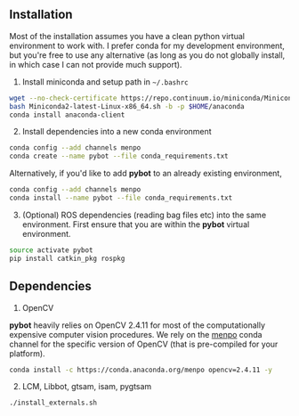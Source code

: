 Installation
---
Most of the installation assumes you have a clean python virtual
environment to work with. I prefer conda for my development
environment, but you're free to use any alternative (as long as you do
not globally install, in which case I can not provide much support).

1) Install miniconda and setup path in `~/.bashrc`
```sh
wget --no-check-certificate https://repo.continuum.io/miniconda/Miniconda2-latest-Linux-x86_64.sh
bash Miniconda2-latest-Linux-x86_64.sh -b -p $HOME/anaconda
conda install anaconda-client
```

2) Install dependencies into a new conda environment
```sh
conda config --add channels menpo
conda create --name pybot --file conda_requirements.txt
```
Alternatively, if you'd like to add **pybot** to an already existing
environment,
```sh
conda config --add channels menpo
conda install --name pybot --file conda_requirements.txt
```

3) (Optional) ROS dependencies (reading bag files etc) into the same
environment. First ensure that you are within the **pybot** virtual
environment.
```sh
source activate pybot
pip install catkin_pkg rospkg
```

Dependencies
---
1) OpenCV

**pybot** heavily relies on OpenCV 2.4.11 for most of the computationally
expensive computer vision procedures. We rely on the
[menpo](https://anaconda.org/menpo/opencv) conda channel for the
specific version of OpenCV (that is pre-compiled for your platform).
```sh
conda install -c https://conda.anaconda.org/menpo opencv=2.4.11 -y
```

2) LCM, Libbot, gtsam, isam, pygtsam
```sh
./install_externals.sh
```

